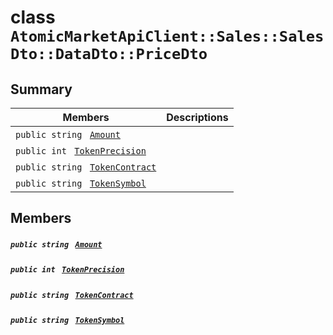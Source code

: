 # class `AtomicMarketApiClient::Sales::SalesDto::DataDto::PriceDto` 

## Summary

 Members                                | Descriptions                                
----------------------------------------|---------------------------------------------
`public string ` [`Amount`](#class_atomic_market_api_client_1_1_sales_1_1_sales_dto_1_1_data_dto_1_1_price_dto_1a68626ae376f04fe098eee0037b8726ff) | 
`public int ` [`TokenPrecision`](#class_atomic_market_api_client_1_1_sales_1_1_sales_dto_1_1_data_dto_1_1_price_dto_1ababccf16843f4eb633468783826c257e) | 
`public string ` [`TokenContract`](#class_atomic_market_api_client_1_1_sales_1_1_sales_dto_1_1_data_dto_1_1_price_dto_1a60296df624437b2197677dbab4480131) | 
`public string ` [`TokenSymbol`](#class_atomic_market_api_client_1_1_sales_1_1_sales_dto_1_1_data_dto_1_1_price_dto_1ac419f589d08baa34f7be58d065aa4a88) | 

## Members

##### `public string ` [`Amount`](#class_atomic_market_api_client_1_1_sales_1_1_sales_dto_1_1_data_dto_1_1_price_dto_1a68626ae376f04fe098eee0037b8726ff) 

##### `public int ` [`TokenPrecision`](#class_atomic_market_api_client_1_1_sales_1_1_sales_dto_1_1_data_dto_1_1_price_dto_1ababccf16843f4eb633468783826c257e) 

##### `public string ` [`TokenContract`](#class_atomic_market_api_client_1_1_sales_1_1_sales_dto_1_1_data_dto_1_1_price_dto_1a60296df624437b2197677dbab4480131) 

##### `public string ` [`TokenSymbol`](#class_atomic_market_api_client_1_1_sales_1_1_sales_dto_1_1_data_dto_1_1_price_dto_1ac419f589d08baa34f7be58d065aa4a88) 

